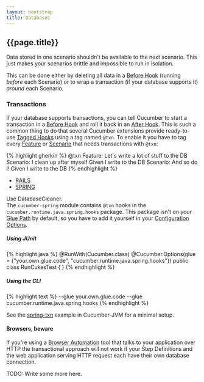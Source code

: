 ```yaml
---
layout: bootstrap
title: Databases
---
```

## {{page.title}}

Data stored in one scenario shouldn't be available to the next scenario. This just makes your scenarios brittle and impossible to run in isolation.

This can be done either by deleting all data in a [Before Hook](/hooks.html#before) (running _before_ each Scenario) or to wrap a transaction (if your database supports it) _around_ each Scenario.

### Transactions

If your database supports transactions, you can tell Cucumber to start a transaction in a [Before Hook](/hooks.html#before) and roll it back 
in an [After Hook](/hooks.html#after). This is such a common thing to do that several Cucumber extensions provide ready-to-use
[Tagged Hooks](/hooks.html#tagged-hooks) using a tag named `@txn`. To enable it you have to tag every [Feature](/gherkin.html#feature) or [Scenario](/gherkin.html#scenario) that needs transactions with `@txn`:

{% highlight gherkin %}
@txn
Feature: Let's write a lot of stuff to the DB
  Scenario: I clean up after myself
    Given I write to the DB
  Scenario: And so do I!
    Given I write to the DB
{% endhighlight %}

<ul class="nav nav-tabs">
  <li><a href="#txn-rails" data-toggle="tab" class="rails"><div>RAILS</div></a></li>
  <li><a href="#txn-spring" data-toggle="tab" class="spring"><div>SPRING</div></a></li>
</ul>

<div class="tab-content">
  <div class="tab-pane" id="txn-rails">
Use DatabaseCleaner.
  </div>
  <div class="tab-pane" id="txn-spring">
The <code>cucumber-spring</code> module contains <code>@txn</code> hooks in the <code>cucumber.runtime.java.spring.hooks</code> package.
This package isn't on your <a href="/api.html#glue-code">Glue Path</a> by default, so you have to add it yourself in your <a href="/api.html#configuration">Configuration Options</a>.

<h5>Using JUnit</h5>

{% highlight java %}
@RunWith(Cucumber.class)
@Cucumber.Options(glue = {"your.own.glue.code", "cucumber.runtime.java.spring.hooks"})
public class RunCukesTest {
}
{% endhighlight %}

<h5>Using the CLI</h5>

{% highlight text %}
--glue your.own.glue.code --glue cucumber.runtime.java.spring.hooks
{% endhighlight %}

See the <a href="https://github.com/cucumber/cucumber-jvm/tree/master/examples/spring-txn">spring-txn</a> example in Cucumber-JVM for a minimal setup.
  </div>
</div>

#### Browsers, beware

If you're using a [Browser Automation](/browser-automation.html) tool that talks to your application over HTTP the transactional approach
will not work if your Step Definitions and the web application serving HTTP request each have their own database connection.

TODO: Write some more here.